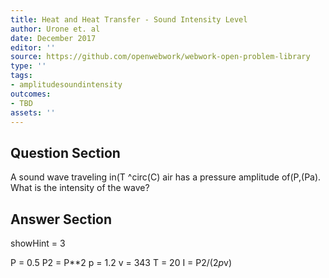 ```yaml
---
title: Heat and Heat Transfer - Sound Intensity Level
author: Urone et. al
date: December 2017
editor: ''
source: https://github.com/openwebwork/webwork-open-problem-library
type: ''
tags:
- amplitudesoundintensity
outcomes:
- TBD
assets: ''
---
```


## Question Section 

A sound wave traveling in(T ^circ(C) air has a pressure amplitude of(P,(Pa). What is the intensity of the wave?


## Answer Section

showHint = 3

P = 0.5
P2 = P**2
p = 1.2
v = 343
T = 20
I = P2/(2*p*v)